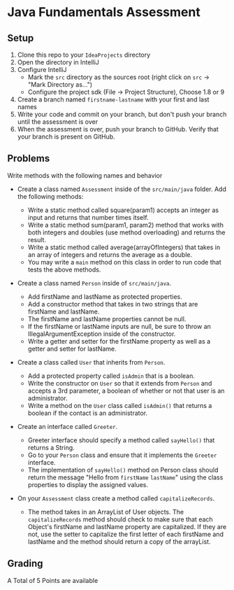 # Java Fundamentals Assessment

## Setup
    
1. Clone this repo to your `IdeaProjects` directory
1. Open the directory in IntelliJ
1. Configure IntelliJ
   - Mark the `src` directory as the sources root (right click on `src` -> "Mark
     Directory as...")
   - Configure the project sdk (File -> Project Structure), Choose 1.8 or 9
1. Create a branch named `firstname-lastname` with your first and last names
1. Write your code and commit on your branch, but don't push your branch until
   the assessment is over
1. When the assessment is over, push your branch to GitHub. Verify that your
   branch is present on GitHub.

## Problems

Write methods with the following names and behavior

- Create a class named `Assessment` inside of the `src/main/java` folder. Add the following methods:
    - Write a static method called square(param1) accepts an integer as input and returns that number times itself.  
    - Write a static method sum(param1, param2) method that works with both integers and doubles (use method overloading) and returns the result.
    - Write a static method called average(arrayOfIntegers) that takes in an array of integers and returns the average as a double.
    - You may write a `main` method on this class in order to run code that tests the above methods.
 
- Create a class named `Person` inside of `src/main/java`.
   - Add firstName and lastName as protected properties.
   - Add a constructor method that takes in two strings that are firstName and lastName.
   - The firstName and lastName properties cannot be null.
   - If the firstName or lastName inputs are null, be sure to throw an IllegalArgumentException inside of the constructor.
   - Write a getter and setter for the firstName property as well as a getter and setter for lastName.
    
- Create a class called `User` that inherits from `Person`.
    - Add a protected property called `isAdmin` that is a boolean.
    - Write the constructor on `User` so that it extends from `Person` and accepts a 3rd parameter, a boolean of whether or not that user is an administrator.
    - Write a method on the `User` class called `isAdmin()` that returns a boolean if the contact is an administrator.

- Create an interface called `Greeter`. 
    - Greeter interface should specify a method called `sayHello()` that returns a String.
    - Go to your `Person` class and ensure that it implements the `Greeter` interface.
    - The implementation of `sayHello()` method on Person class should return the message "Hello from `firstName`  `lastName`" using the class properties to display the assigned values.
     
- On your `Assessment` class create a method called `capitalizeRecords`.
    - The method takes in an ArrayList of  User objects. The `capitalizeRecords` method should check to make sure that each Object's firstName and lastName property are capitalized. If they are not, use the setter to capitalize the first letter of each firstName and lastName and the method should return a copy of the arrayList.

## Grading

A Total of 5 Points are available

